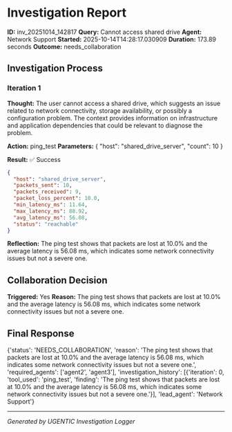# Investigation Report

**ID:** inv_20251014_142817
**Query:** Cannot access shared drive
**Agent:** Network Support
**Started:** 2025-10-14T14:28:17.030909
**Duration:** 173.89 seconds
**Outcome:** needs_collaboration

## Investigation Process

### Iteration 1

**Thought:** The user cannot access a shared drive, which suggests an issue related to network connectivity, storage availability, or possibly a configuration problem. The context provides information on infrastructure and application dependencies that could be relevant to diagnose the problem.

**Action:** ping_test
**Parameters:** {
  "host": "shared_drive_server",
  "count": 10
}

**Result:** ✅ Success
```json
{
  "host": "shared_drive_server",
  "packets_sent": 10,
  "packets_received": 9,
  "packet_loss_percent": 10.0,
  "min_latency_ms": 11.64,
  "max_latency_ms": 88.92,
  "avg_latency_ms": 56.08,
  "status": "reachable"
}
```

**Reflection:** The ping test shows that packets are lost at 10.0% and the average latency is 56.08 ms, which indicates some network connectivity issues but not a severe one.

## Collaboration Decision

**Triggered:** Yes
**Reason:** The ping test shows that packets are lost at 10.0% and the average latency is 56.08 ms, which indicates some network connectivity issues but not a severe one.

## Final Response

{'status': 'NEEDS_COLLABORATION', 'reason': 'The ping test shows that packets are lost at 10.0% and the average latency is 56.08 ms, which indicates some network connectivity issues but not a severe one.', 'required_agents': ['agent2', 'agent3'], 'investigation_history': [{'iteration': 0, 'tool_used': 'ping_test', 'finding': 'The ping test shows that packets are lost at 10.0% and the average latency is 56.08 ms, which indicates some network connectivity issues but not a severe one.'}], 'lead_agent': 'Network Support'}

---
*Generated by UGENTIC Investigation Logger*
